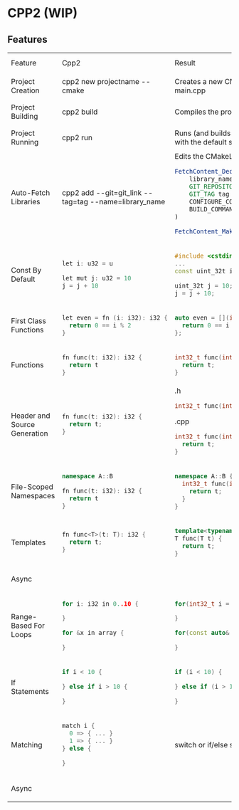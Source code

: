 # CPP2 (WIP)

## Features

<table>
<tr>
<td>Feature</td><td> Cpp2 </td> <td> Result </td> <td> Implementation Status </td>
</tr>
<tr>
<td> Project Creation </td>
<td>
cpp2 new projectname --cmake
</td>
<td>
Creates a new CMake project with a main.cpp
</td>
<td> 

- [ ] WIP

</td>  
</tr>
<tr>
<td> Project Building </td>
<td>
cpp2 build
</td>
<td>
Compiles the project into cpp files 
</td>
<td>
  
- [ ] WIP
</td>  
</tr>
<tr>
<td> Project Running </td>
<td>
cpp2 run
</td>
<td>
Runs (and builds if necessary) the project with the default setup 
</td>
<td>
  
- [ ] WIP
</td>  
</tr>
<tr>
<td> Auto-Fetch Libraries </td>
<td>
cpp2 add --git=git_link --tag=tag --name=library_name
</td>
<td>
Edits the CMakeLists with FetchContent
  
```cmake
FetchContent_Declare(
    library_name
    GIT_REPOSITORY git_link
    GIT_TAG tag
    CONFIGURE_COMMAND ""
    BUILD_COMMAND ""
)

FetchContent_MakeAvailable(library_name)
```

</td>
<td> 
  
- [ ] WIP
</td>  
</tr>
<tr>
<td> Const By Default </td>
<td> 

```cpp
let i: u32 = u
```

```cpp
let mut j: u32 = 10
j = j + 10
```

</td>
<td>
    
```cpp
#include <cstdint>
...
const uint_32t i = u;
```

```cpp
uint_32t j = 10;
j = j + 10;
```

</td>
<td> 
  
- [ ] WIP
</td>  
</tr>
<tr>
<td> First Class Functions </td>
<td>
  
```cpp
let even = fn (i: i32): i32 {
  return 0 == i % 2
}
```

</td>
<td>
    
```cpp
auto even = [](int32_t i) {
  return 0 == i % 2;
};
```

</td>
<td>
  
- [ ] WIP
</td>  
</tr>
<tr>
<td> Functions </td>
<td>
  
```cpp
fn func(t: i32): i32 {
  return t
}
```

</td>
<td>
    
```cpp
int32_t func(int32_t t) {
  return t;
}
```

</td>
<td>

- [ ] WIP
</td>  
</tr>
<tr>
<td> Header and Source Generation </td>
<td>
  
```cpp
fn func(t: i32): i32 {
  return t;
}
```

</td>
<td>
.h
  
```cpp
int32_t func(int32_t t);
```
.cpp
  
```cpp
int32_t func(int32_t t) {
  return t;
}
```

</td>
<td>

- [ ] WIP
</td>  
</tr>
<tr>
<td> File-Scoped Namespaces </td>
<td>
  
```cpp
namespace A::B

fn func(t: i32): i32 {
  return t
}
```

</td>
<td>
    
```cpp
namespace A::B {
  int32_t func(int32_t t) {
    return t;
  }
}
```

</td>
<td>

- [ ] WIP
</td>  
</tr>
<tr>
<td> Templates </td>
<td>
  
```cpp
fn func<T>(t: T): i32 {
  return t;
}

```

</td>
<td>
  
```cpp
template<typename T>
T func(T t) {
  return t;
}
```

</td>
<td>

- [ ] WIP
</td>  
</tr>
<tr>
<td> Async </td>
<td>

</td>
<td>

</td>
<td>

- [ ] WIP
</td>  
</tr>
<tr>
<td> Range-Based For Loops </td>
<td>
  
```cpp
for i: i32 in 0..10 {

}
```

```cpp
for &x in array {

}
```

</td>
<td>

```cpp
for(int32_t i = 0; i < 10; i++) {

}
```

```cpp
for(const auto& x : array) {

}
```

</td>
<td>

- [ ] WIP
</td>  
</tr>
<tr>
<td> If Statements </td>
<td>
  
```cpp
if i < 10 {

} else if i > 10 {

}
```

</td>
<td>

```cpp
if (i < 10) {

} else if (i > 10) {

}
```

</td>
<td>

- [ ] WIP
</td>  
</tr>
<tr>
<td> Matching </td>
<td>
  
```cpp
match i {
  0 => { ... }
  1 => { ... }
} else {

}
```

</td>
<td>
switch or if/else statement
</td>
<td>

- [ ] WIP
</td>  
</tr>
<tr>
<td> Async </td>
<td>

</td>
<td>

</td>
<td>

- [ ] WIP
</td>  
</tr>
</table>

